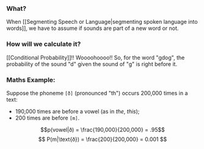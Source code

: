 ### What?
When [[Segmenting Speech or Language|segmenting spoken language into words]], we have to assume if sounds are part of a new word or not. 
### How will we calculate it?
[[Conditional Probability]]!! Woooohoooo!! So, for the word "gdog", the probability of the sound "d" given the sound of "g" is right before it. 

### Maths Example:
Suppose the phoneme `[ð]` (pronounced "th") occurs 200,000 times in a text:

- 190,000 times are before a vowel (as in *the*, *this*);
- 200 times are before `[m]`.

$$p(vowel|ð) = \frac{190,000}{200,000} = .95$$
$$
P(m|\text{ð}) = \frac{200}{200,000} = 0.001
$$